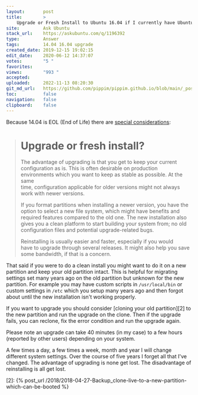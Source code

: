 ```yaml
---
layout:       post
title:        >
    Upgrade or Fresh Install to Ubuntu 16.04 if I currently have Ubuntu 14.04
site:         Ask Ubuntu
stack_url:    https://askubuntu.com/q/1196392
type:         Answer
tags:         14.04 16.04 upgrade
created_date: 2019-12-15 19:02:15
edit_date:    2020-06-12 14:37:07
votes:        "5 "
favorites:    
views:        "993 "
accepted:     
uploaded:     2022-11-13 08:20:30
git_md_url:   https://github.com/pippim/pippim.github.io/blob/main/_posts/2019/2019-12-15-Upgrade-or-Fresh-Install-to-Ubuntu-16.04-if-I-currently-have-Ubuntu-14.04.md
toc:          false
navigation:   false
clipboard:    false
---
```


Because 14.04 is EOL (End of Life) there are [special considerations][1]:

> # Upgrade or fresh install?  
>   
> The advantage of upgrading is that you get to keep your current  
> configuration as is. This is often desirable on production  
> environments which you want to keep as stable as possible. At the same  
> time, configuration applicable for older versions might not always  
> work with newer versions.  
>   
> If you format partitions when installing a newer version, you have the  
> option to select a new file system, which might have benefits and  
> required features compared to the old one. The new installation also  
> gives you a clean platform to start building your system from; no old  
> configuration files and potential upgrade-related bugs.  
>   
> Reinstalling is usually easier and faster, especially if you would  
> have to upgrade through several releases. It might also help you save  
> some bandwidth, if that is a concern.  

That said if you were to do a clean install you might want to do it on a new partition and keep your old partition intact. This is helpful for migrating settings set many years ago on the old partition but unknown for the new partition. For example you may have custom scripts in `/usr/local/bin` or custom settings in `/etc` which you setup many years ago and then forgot about until the new installation isn't working properly.

If you want to upgrade you should consider [cloning your old partition][2] to the new partition and run the upgrade on the clone. Then if the upgrade fails, you can reclone, fix the error condition and run the upgrade again.

Please note an upgrade can take 40 minutes (in my case) to a few hours (reported by other users) depending on your system.

A few times a day, a few times a week, month and year I will change different system settings. Over the course of five years I forget all that I've changed. The advantage of upgrading is none get lost. The disadvantage of reinstalling is all get lost.

  [1]: https://help.ubuntu.com/community/EOLUpgrades
  [2]: {% post_url /2018/2018-04-27-Backup_clone-live-to-a-new-partition-which-can-be-booted %}
